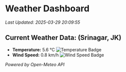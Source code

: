 
# Weather Dashboard

_Last Updated: 2025-03-29 20:09:55_

## Current Weather Data: (Srinagar, JK)
- **Temperature:** 5.6 °C ![Temperature Badge](https://img.shields.io/badge/Temperature-Low%20Temp-blue)
- **Wind Speed:** 0.8 km/h ![Wind Speed Badge](https://img.shields.io/badge/Wind%20Speed-Light%20Wind-blue)

*Powered by Open-Meteo API*
